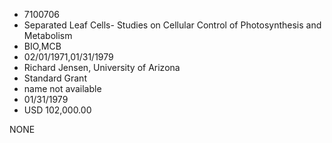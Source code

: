 * 7100706
* Separated Leaf Cells- Studies on Cellular Control of        Photosynthesis and Metabolism
* BIO,MCB
* 02/01/1971,01/31/1979
* Richard Jensen, University of Arizona
* Standard Grant
*   name not available
* 01/31/1979
* USD 102,000.00

NONE